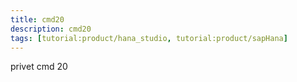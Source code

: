 ```yaml
---
title: cmd20
description: cmd20
tags: [tutorial:product/hana_studio, tutorial:product/sapHana]
---
```


privet cmd 20
